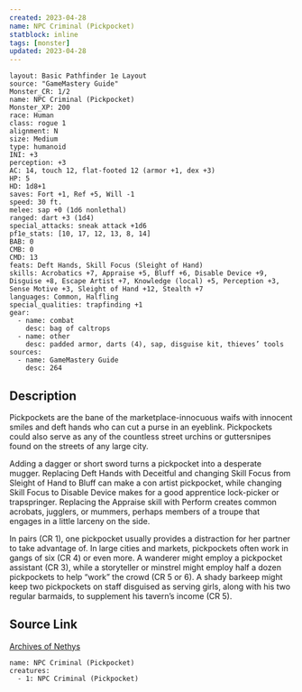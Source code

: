 ```yaml
---
created: 2023-04-28
name: NPC Criminal (Pickpocket)
statblock: inline
tags: [monster]
updated: 2023-04-28
---
```

```statblock
layout: Basic Pathfinder 1e Layout
source: "GameMastery Guide"
Monster_CR: 1/2
name: NPC Criminal (Pickpocket)
Monster_XP: 200
race: Human
class: rogue 1
alignment: N
size: Medium
type: humanoid
INI: +3
perception: +3
AC: 14, touch 12, flat-footed 12 (armor +1, dex +3)
HP: 5
HD: 1d8+1
saves: Fort +1, Ref +5, Will -1
speed: 30 ft.
melee: sap +0 (1d6 nonlethal)
ranged: dart +3 (1d4)
special_attacks: sneak attack +1d6
pf1e_stats: [10, 17, 12, 13, 8, 14]
BAB: 0
CMB: 0
CMD: 13
feats: Deft Hands, Skill Focus (Sleight of Hand)
skills: Acrobatics +7, Appraise +5, Bluff +6, Disable Device +9, Disguise +8, Escape Artist +7, Knowledge (local) +5, Perception +3, Sense Motive +3, Sleight of Hand +12, Stealth +7
languages: Common, Halfling
special_qualities: trapfinding +1
gear:
  - name: combat
    desc: bag of caltrops
  - name: other
    desc: padded armor, darts (4), sap, disguise kit, thieves’ tools
sources:
  - name: GameMastery Guide
    desc: 264
```
## Description
Pickpockets are the bane of the marketplace-innocuous waifs with innocent smiles and deft hands who can cut a purse in an eyeblink. Pickpockets could also serve as any of the countless street urchins or guttersnipes found on the streets of any large city.

Adding a dagger or short sword turns a pickpocket into a desperate mugger. Replacing Deft Hands with Deceitful and changing Skill Focus from Sleight of Hand to Bluff can make a con artist pickpocket, while changing Skill Focus to Disable Device makes for a good apprentice lock-picker or trapspringer. Replacing the Appraise skill with Perform creates common acrobats, jugglers, or mummers, perhaps members of a troupe that engages in a little larceny on the side.

In pairs (CR 1), one pickpocket usually provides a distraction for her partner to take advantage of. In large cities and markets, pickpockets often work in gangs of six (CR 4) or even more. A wanderer might employ a pickpocket assistant (CR 3), while a storyteller or minstrel might employ half a dozen pickpockets to help “work” the crowd (CR 5 or 6). A shady barkeep might keep two pickpockets on staff disguised as serving girls, along with his two regular barmaids, to supplement his tavern’s income (CR 5).
## Source Link
[Archives of Nethys](https://aonprd.com/NPCDisplay.aspx?ItemName=Criminal%20(Pickpocket))
```encounter-table
name: NPC Criminal (Pickpocket)
creatures:
  - 1: NPC Criminal (Pickpocket)
```
